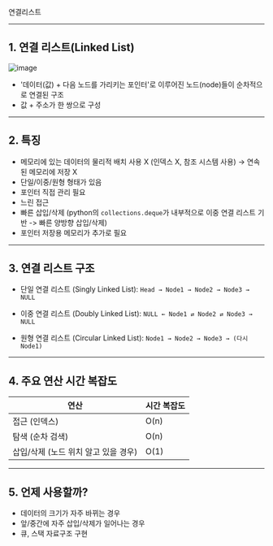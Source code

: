 연결리스트

---

## 1. 연결 리스트(Linked List)
![image](https://github.com/user-attachments/assets/caf22f97-725f-4fa3-bdbb-c9db0d64c0ef)


- '데이터(값) + 다음 노드를 가리키는 포인터'로 이루어진 노드(node)들이 순차적으로 연결된 구조
- 값 + 주소가 한 쌍으로 구성

---

## 2. 특징
- 메모리에 있는 데이터의 물리적 배치 사용 X (인덱스 X, 참조 시스템 사용) -> 연속된 메모리에 저장 X
- 단일/이중/원형 형태가 있음
- 포인터 직접 관리 필요
- 느린 접근
- 빠른 삽입/삭제 (python의 `collections.deque`가 내부적으로 이중 연결 리스트 기반 -> 빠른 양방향 삽입/삭제)
- 포인터 저장용 메모리가 추가로 필요

---

## 3. 연결 리스트 구조
- 단일 연결 리스트 (Singly Linked List): `Head → Node1 → Node2 → Node3 → NULL`

- 이중 연결 리스트 (Doubly Linked List): `NULL ← Node1 ⇄ Node2 ⇄ Node3 → NULL`

- 원형 연결 리스트 (Circular Linked List): `Node1 → Node2 → Node3 → (다시 Node1)`

---

## 4. 주요 연산 시간 복잡도
| 연산 | 시간 복잡도 |
|------|--------------|
| 접근 (인덱스) | O(n) |
| 탐색 (순차 검색) | O(n) |
| 삽입/삭제 (노드 위치 알고 있을 경우) | O(1) |

---

## 5. 언제 사용할까?
- 데이터의 크기가 자주 바뀌는 경우
- 앞/중간에 자주 삽입/삭제가 일어나는 경우
- 큐, 스택 자료구조 구현
